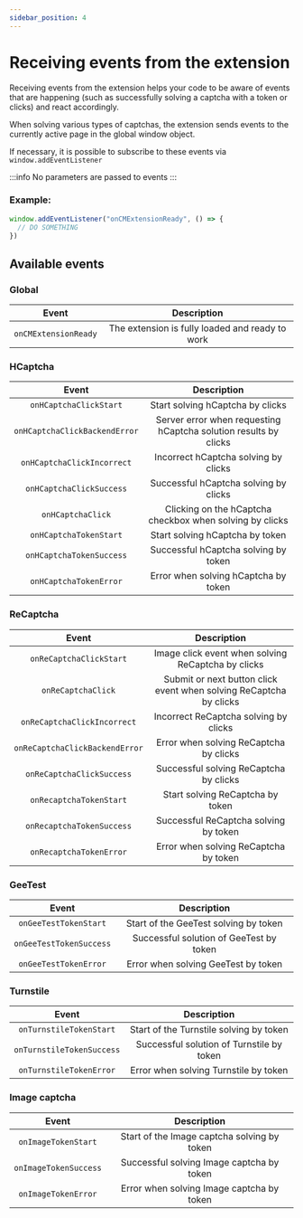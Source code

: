 ```yaml
---
sidebar_position: 4
---
```



# Receiving events from the extension

Receiving events from the extension helps your code to be aware of events that are happening (such as successfully solving a captcha with a token or clicks) and react accordingly.

When solving various types of captchas, the extension sends events to the currently active page in the global window object.

If necessary, it is possible to subscribe to these events via `window.addEventListener`

:::info
No parameters are passed to events
:::

### **Example:**
```js
window.addEventListener("onCMExtensionReady", () => {
  // DO SOMETHING
})
```

## Available events

### Global
|**Event**|**Description**|
| :-: | :-: |
|`onCMExtensionReady`|The extension is fully loaded and ready to work|

### HCaptcha
|**Event**|**Description**|
| :-: | :-: |
|`onHCaptchaClickStart`|Start solving hCaptcha by clicks|
|`onHCaptchaClickBackendError`|Server error when requesting hCaptcha solution results by clicks|
|`onHCaptchaClickIncorrect`|Incorrect hCaptcha solving by clicks|
|`onHCaptchaClickSuccess`|Successful hCaptcha solving by clicks|
|`onHCaptchaClick`|Clicking on the hCaptcha checkbox when solving by clicks|
|`onHCaptchaTokenStart`|Start solving hCaptcha by token|
|`onHCaptchaTokenSuccess`|Successful hCaptcha solving by token|
|`onHCaptchaTokenError`|Error when solving hCaptcha by token|

### ReCaptcha
|**Event**|**Description**|
| :-: | :-: |
|`onReCaptchaClickStart`|Image click event when solving ReCaptcha by clicks|
|`onReCaptchaClick`|Submit or next button click event when solving ReCaptcha by clicks|
|`onReCaptchaClickIncorrect`|Incorrect ReCaptcha solving by clicks|
|`onReCaptchaClickBackendError`|Error when solving ReCaptcha by clicks|
|`onReCaptchaClickSuccess`|Successful solving ReCaptcha by clicks|
|`onRecaptchaTokenStart`|Start solving ReCaptcha by token|
|`onRecaptchaTokenSuccess`|Successful ReCaptcha solving by token|
|`onRecaptchaTokenError`|Error when solving ReCaptcha by token|

### GeeTest
|**Event**|**Description**|
| :-: | :-: |
|`onGeeTestTokenStart`|Start of the GeeTest solving by token|
|`onGeeTestTokenSuccess`|Successful solution of GeeTest by token|
|`onGeeTestTokenError`|Error when solving GeeTest by token|

### Turnstile
|**Event**|**Description**|
| :-: | :-: |
|`onTurnstileTokenStart`|Start of the Turnstile solving by token|
|`onTurnstileTokenSuccess`|Successful solution of Turnstile by token|
|`onTurnstileTokenError`|Error when solving Turnstile by token|

### Image captcha
|**Event**|**Description**|
| :-: | :-: |
|`onImageTokenStart`|Start of the Image captcha solving by token|
|`onImageTokenSuccess`|Successful solving Image captcha by token|
|`onImageTokenError`|Error when solving Image captcha by token|